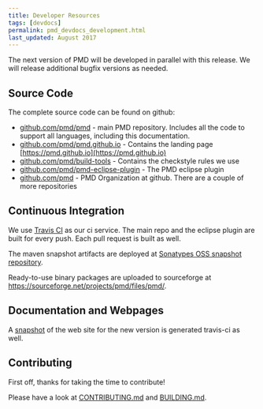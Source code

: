 ```yaml
---
title: Developer Resources
tags: [devdocs]
permalink: pmd_devdocs_development.html
last_updated: August 2017
---
```

The next version of PMD will be developed in parallel with this release. We will release additional bugfix versions as needed.

## Source Code

The complete source code can be found on github:

*   [github.com/pmd/pmd](https://github.com/pmd/pmd) - main PMD repository. Includes all the code to support all languages, including this documentation.
*   [github.com/pmd/pmd.github.io](https://github.com/pmd/pmd.github.io) - Contains the landing page [https://pmd.github.io](https://pmd.github.io)
*   [github.com/pmd/build-tools](https://github.com/pmd/build-tools) - Contains the checkstyle rules we use
*   [github.com/pmd/pmd-eclipse-plugin](https://github.com/pmd/pmd-eclipse-plugin) - The PMD eclipse plugin
*   [github.com/pmd](https://github.com/pmd) - PMD Organization at github. There are a couple of more repositories

## Continuous Integration

We use [Travis CI](https://travis-ci.com/pmd) as our ci service. The main repo and the eclipse plugin are built for
every push. Each pull request is built as well.

The maven snapshot artifacts are deployed at [Sonatypes OSS snapshot repository](https://oss.sonatype.org/content/repositories/snapshots/net/sourceforge/pmd/pmd/).

Ready-to-use binary packages are uploaded to sourceforge at <https://sourceforge.net/projects/pmd/files/pmd/>.

## Documentation and Webpages

A [snapshot](http://pmd.sourceforge.net/snapshot) of the web site for the new version is generated travis-ci as well.

## Contributing

First off, thanks for taking the time to contribute!

Please have a look at [CONTRIBUTING.md](https://github.com/pmd/pmd/blob/master/CONTRIBUTING.md) and
[BUILDING.md](https://github.com/pmd/pmd/blob/master/BUILDING.md).
